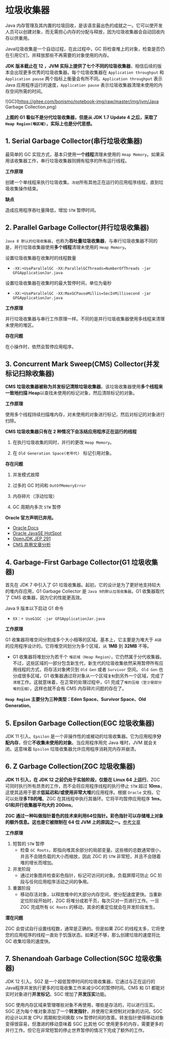 # 垃圾收集器

Java 内存管理及其内置的垃圾回收，是该语言最出色的成就之一。它可以使开发人员可以创建对象，而无需担心内存的分配与释放，因为垃圾收集器会自动回收内存以供重用。

Java垃圾收集是一个自动过程，在此过程中，GC 将检查堆上的对象，检查是否仍在引用它们，并释放那些不再需要的对象使用的内存。

**JDK 版本截止在 12 ，JVM 实际上提供了七个不同的垃圾收集器**，相信后续的版本会出现更多优秀的垃圾收集器。每个垃圾收集器在 `Application throughput` 和 `Application pause` 两个指标上衡量会有所不同。`Application throughput`  表示 Java 应用程序运行的速度，`Application pause` 表示垃圾收集器清理未使用的内存空间所需的时间。

![GC](https://gitee.com/bonismo/notebook-img/raw/master/img/jvm/Java Garbage Collection.png)

**上图的 G1 看似不是分代垃圾收集器，但是从 JDK 1.7 Update 4 之后，采取了 `Heap Region(堆区域)`，实际上也是分代思想。**

## 1. Serial Garbage Collector(串行垃圾收集器)

最简单的 GC 实现方式，基本只使用**一个线程**清理未使用的 `Heap Memory`。如果采用该收集器工作，串行垃圾收集器则拥有程序的所有运行线程。

**工作原理**

创建一个单线程来执行垃圾收集。`冻结`所有其他正在运行的应用程序线程，直到垃圾收集操作结束。

**缺点**

造成应用程序吞吐量降低，增加 `STW` 暂停时间。

## 2. Parallel Garbage Collector(并行垃圾收集器)

`Java 8 默认的垃圾收集器`，也称为**吞吐量垃圾收集器**，与串行垃圾收集器不同的是，并行垃圾收集器使用**多个线程**清理未使用的 `Heap Memory`。

设置垃圾收集器在收集时的线程数量

-   `-XX:+UseParallelGC -XX:ParallelGCThreads=NumberOfThreads -jar GFGApplicationJar.java`

设置垃圾收集器在收集时的最大暂停时间，单位为毫秒

-   `-XX:+UseParallelGC -XX:MaxGCPauseMillis=SecInMillisecond -jar GFGApplicationJar.java`

**工作原理**

并行垃圾收集器与串行工作原理一样。不同的是并行垃圾收集器使用多线程来清理未使用的堆区。

**存在问题**

在小操作时，依然会暂停应用程序。

## 3. Concurrent Mark Sweep(CMS) Collector(并发标记扫除收集器)

**CMS 垃圾收集器被称为并发标记清除垃圾收集器**。该垃圾收集器使用**多个线程来一致地扫描 Heap**以查找未使用的标记对象，然后清除标记的对象。

**工作原理**

使用多个线程持续扫描堆内存，对未使用的对象进行标记，然后对标记的对象进行扫除。

**CMS 垃圾收集器只有在 2 种情况下会冻结应用程序正在运行的线程**

1.  在执行垃圾收集的同时，并行的更改 `Heap Memory`。

2.  在 `Old Generation Space(老年代) ` 标记引用对象。

**存在问题**

1.  并发模式故障

2.  过多的 GC 时间和 `OutOfMemoryError`

3.  内存碎片（浮动垃圾）

4.  GC 周期内多次 `STW` 暂停

**Oracle 官方声明已弃用。**

-   [Oracle Docs](https://docs.oracle.com/javase/8/docs/technotes/guides/vm/gctuning/cms.html)
-   [Oracle JavaSE HotSpot](https://docs.oracle.com/en/java/javase/11/gctuning/concurrent-mark-sweep-cms-collector.html#GUID-FF8150AC-73D9-4780-91DD-148E63FA1BFF)
-   [OpenJDK  JEP 291](https://openjdk.java.net/jeps/291)
-   [CMS 弃用文章分析](https://www.linkedin.com/pulse/jvm-why-cms-garbage-collector-deprecating-kunal-saxena)

## 4. Garbage-First Garbage Collector(G1 垃圾收集器)

首先在 JDK 7 中引入了 G1 垃圾收集器。起初，它的设计是为了更好地支持较大的堆内存应用，G1 Garbage Collector 是 `Java 9的默认垃圾收集器`。G1 收集器取代了 CMS 收集器，因为它的性能更高效。

Java 9 版本以下启动 G1 命令

-   `XX：+ UseG1GC -jar GFGApplicationJar.java`

**工作原理**

G1 收集器将堆空间分割成多个大小相等的区域。基本上，它主要是为堆大于 `4GB` 的应用程序设计的。它将堆空间划分为多个区域，从 **1MB** 到 **32MB** 不等。

-   G1 收集器将堆划分为若干个 `堆区域（Heap Region）`，它仍然属于分代收集器。不过，这些区域的一部分包含新生代，新生代的垃圾收集依然采用暂停所有应用线程的方式，将存活对象拷贝到 `Old Gen` 或者  `Survivor` 空间。 `Old Gen` 也分成很多区域，G1 收集器通过将对象从一个区域`复制`到另外一个区域，完成了`清理`工作。这就意味着，在正常的处理过程中，G1 完成了`堆的压缩（至少是部分堆的压缩）`，这样也就不会有 CMS 内存碎片问题的存在了。

**`Heap Region` 主要分为三种类型：Eden Space、Survivor Space、Old Generation**。


## 5. Epsilon Garbage Collection(EGC 垃圾收集器)

JDK 11 引入。`Epsilon` 是一个非操作性的或被动的垃圾收集器。它为应用程序**分配内存**，但它**不收集未使用的对象**。当应用程序用完 Java 堆时，JVM 就会关闭。这意味着 `Epsilon` 垃圾收集器允许应用程序消耗完内存并崩溃。

## 6. Z Garbage Collection(ZGC 垃圾收集器)

**JDK 11 引入，在 JDK 12 之前仍处于实验阶段，仅能在 Linux 64 上运行**。ZGC 可同时执行所有昂贵的工作，而不会将应用程序线程的执行停止 `STW` 超过 **10ms**，这使其适用于要求**低延迟和/或使用非常大堆**的应用程序。根据 `Oracle` 文档，它可以处理**多TB的堆**。ZGC 在其线程中执行其循环。它将平均暂停应用程序 **1ms**。**G1和并行收集器平均大约 200ms**。

**ZGC 通过一种叫做指针着色的技术来利用64位指针。彩色指针可以存储堆上对象的额外信息。这也是它被限制在 64 位 JVM 上的原因之一。**[参考文章](https://www.opsian.com/blog/javas-new-zgc-is-very-exciting/)

**工作原理**

1.  短暂的 `STW` 暂停
    -   检查 `GC Roots`，即指向堆其余部分的局部变量。这些根的总数通常很小，并且不会随负载的大小而缩放，因此 ZGC 的 `STW` 非常短，并且不会随着堆的增长而增加。
2.  并发阶段
    -   通过对象图并检查彩色指针，标记可访问的对象。负载屏障可防止 GC 阶段与任何应用程序活动之间的争用。
3.  重置阶段
    -   移动存活对象，以释放堆中的大部分内存空间，使分配速度更快。当重新定位阶段开始时，ZGC 将堆分成若干页，每次只对一页进行工作。一旦 ZGC 完成所有 `GC Roots` 的移动，其余的重定位就会在并发阶段发生。

**潜在问题**

ZGC 会尝试自行设置线程数，通常是正确的。但是如果 ZGC 的线程太多，它将使您的应用程序的线程一直处于饥饿状态。如果还不够，那么创建垃圾的速度将比 GC 收集垃圾的速度快。

## 7. Shenandoah Garbage Collection(SGC 垃圾收集器)

JDK 12 引入。SGZ 是一个超低暂停时间的垃圾收集器，它通过与正在运行的Java程序并发执行更多的垃圾收集工作来减少GC的暂停时间。CMS 和 G1 都能对实时对象进行**并发标记**。SGC 增加了**并发压实**功能。

SGC 使用内存区域来管理哪些对象不再使用，哪些是存活的，可以进行压实。SGC 还为每个堆对象添加了一个**转发指针**，并使用它来控制对对象的访问。SGC 的设计以并发 CPU 周期和空间换取 `STW` 暂停时间的改善。转发指针使得移动对象变得很容易，但激进的移动意味着 SGC 比其他 GC 使用更多的内存，需要更多的并行工作。但它在非常短暂的停止世界暂停的情况下完成了额外的工作。
